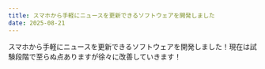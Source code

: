 ```yaml
---
title: スマホから手軽にニュースを更新できるソフトウェアを開発しました
date: 2025-08-21
---
```

スマホから手軽にニュースを更新できるソフトウェアを開発しました！現在は試験段階で至らぬ点ありますが徐々に改善していきます！
